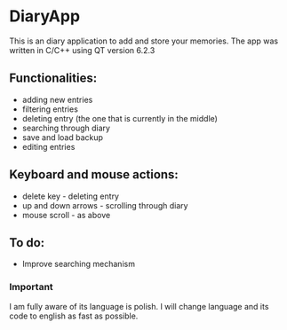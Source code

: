 # DiaryApp
This is an diary application to add and store your memories. The app was written in C/C++ using QT version 6.2.3
## Functionalities:
- adding new entries
- filtering entries
- deleting entry (the one that is currently in the middle)
- searching through diary
- save and load backup
- editing entries
## Keyboard and mouse actions:
- delete key - deleting entry
- up and down arrows - scrolling through diary
- mouse scroll - as above
## To do:
- Improve searching mechanism
### Important
I am fully aware of its language is polish. I will change language and its code to english as fast as possible.

